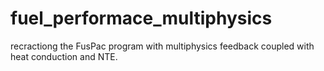 # fuel_performace_multiphysics
recractiong the FusPac program with multiphysics feedback coupled with heat conduction and NTE.
